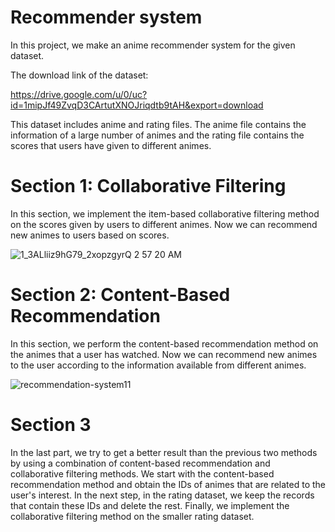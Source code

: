 # Recommender system

In this project, we make an anime recommender system for the given dataset.

The download link of the dataset:

https://drive.google.com/u/0/uc?id=1mipJf49ZvqD3CArtutXNOJriqdtb9tAH&export=download 

This dataset includes anime and rating files. The anime file contains the information of a large number of animes and the rating file contains the scores that users have given to different animes.

# Section 1: Collaborative Filtering

In this section, we implement the item-based collaborative filtering method on the scores given by users to different animes. Now we can recommend new animes to users based on scores.

![1_3ALliiz9hG79_2xopzgyrQ 2 57 20 AM](https://user-images.githubusercontent.com/47056654/195467508-cf80c6ca-fae4-49a3-8144-c67da48b32b0.jpg)

# Section 2: Content-Based Recommendation 

In this section, we perform the content-based recommendation method on the animes that a user has watched. Now we can recommend new animes to the user according to the information available from different animes.

![recommendation-system11](https://user-images.githubusercontent.com/47056654/195469234-5b738a5f-c9eb-4429-9ac8-9f7dea6362a6.jpg)

# Section 3 

In the last part, we try to get a better result than the previous two methods by using a combination of content-based recommendation and collaborative filtering methods. We start with the content-based recommendation method and obtain the IDs of animes that are related to the user's interest. In the next step, in the rating dataset, we keep the records that contain these IDs and delete the rest. Finally, we implement the collaborative filtering method on the smaller rating dataset.

